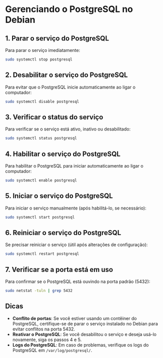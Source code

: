 # Gerenciando o PostgreSQL no Debian

## 1. Parar o serviço do PostgreSQL
Para parar o serviço imediatamente:
```bash
sudo systemctl stop postgresql
```

## 2. Desabilitar o serviço do PostgreSQL
Para evitar que o PostgreSQL inicie automaticamente ao ligar o computador:
```bash
sudo systemctl disable postgresql
```

## 3. Verificar o status do serviço
Para verificar se o serviço está ativo, inativo ou desabilitado:
```bash
sudo systemctl status postgresql
```

## 4. Habilitar o serviço do PostgreSQL
Para habilitar o PostgreSQL para iniciar automaticamente ao ligar o computador:
```bash
sudo systemctl enable postgresql
```

## 5. Iniciar o serviço do PostgreSQL
Para iniciar o serviço manualmente (após habilitá-lo, se necessário):
```bash
sudo systemctl start postgresql
```

## 6. Reiniciar o serviço do PostgreSQL
Se precisar reiniciar o serviço (útil após alterações de configuração):
```bash
sudo systemctl restart postgresql
```

## 7. Verificar se a porta está em uso
Para confirmar se o PostgreSQL está ouvindo na porta padrão (5432):
```bash
sudo netstat -tuln | grep 5432
```

## Dicas

- **Conflito de portas**: Se você estiver usando um contêiner do PostgreSQL, certifique-se de parar o serviço instalado no Debian para evitar conflitos na porta 5432.
- **Reativar o PostgreSQL**: Se você desabilitou o serviço e deseja usá-lo novamente, siga os passos 4 e 5.
- **Logs do PostgreSQL**: Em caso de problemas, verifique os logs do PostgreSQL em `/var/log/postgresql/`.


